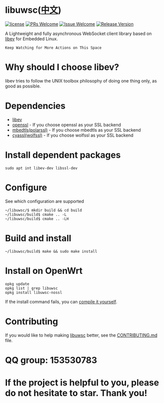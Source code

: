 # libuwsc([中文](/README_ZH.md))

[1]: https://img.shields.io/badge/license-LGPL2-brightgreen.svg?style=plastic
[2]: /LICENSE
[3]: https://img.shields.io/badge/PRs-welcome-brightgreen.svg?style=plastic
[4]: https://github.com/zhaojh329/libuwsc/pulls
[5]: https://img.shields.io/badge/Issues-welcome-brightgreen.svg?style=plastic
[6]: https://github.com/zhaojh329/libuwsc/issues/new
[7]: https://img.shields.io/badge/release-3.1.2-blue.svg?style=plastic
[8]: https://github.com/zhaojh329/libuwsc/releases

[![license][1]][2]
[![PRs Welcome][3]][4]
[![Issue Welcome][5]][6]
[![Release Version][7]][8]

[libev]: http://software.schmorp.de/pkg/libev.html
[openssl]: https://github.com/openssl/openssl
[mbedtls(polarssl)]: https://github.com/ARMmbed/mbedtls
[CyaSSl(wolfssl)]: https://github.com/wolfSSL/wolfssl

A Lightweight and fully asynchronous WebSocket client library based on [libev] for Embedded Linux.

`Keep Watching for More Actions on This Space`

# Why should I choose libev?
 libev tries to follow the UNIX toolbox philosophy of doing one thing only, as good as possible.

# Dependencies
* [libev]
* [openssl] - If you choose openssl as your SSL backend
* [mbedtls(polarssl)] - If you choose mbedtls as your SSL backend
* [cyassl(wolfssl)] - If you choose wolfssl as your SSL backend

# Install dependent packages

    sudo apt int libev-dev libssl-dev

# Configure
See which configuration are supported

	~/libuwsc/$ mkdir build && cd build
	~/libuwsc/build$ cmake .. -L
	~/libuwsc/build$ cmake .. -LH

# Build and install

	~/libuwsc/build$ make && sudo make install
	
# Install on OpenWrt

    opkg update
    opkg list | grep libuwsc
    opkg install libuwsc-nossl

If the install command fails, you can [compile it yourself](/BUILDOPENWRT.md).

# Contributing
If you would like to help making [libuwsc](https://github.com/zhaojh329/libuwsc) better,
see the [CONTRIBUTING.md](https://github.com/zhaojh329/libuwsc/blob/master/CONTRIBUTING.md) file.

# QQ group: 153530783

# If the project is helpful to you, please do not hesitate to star. Thank you!
